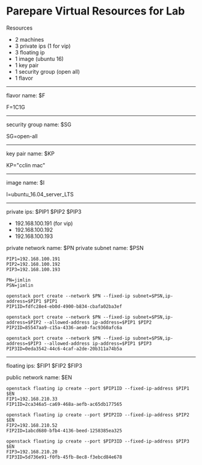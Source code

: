 # Parepare Virtual Resources for Lab

Resources

* 2 machines
* 3 private ips (1 for vip)
* 3 floating ip
* 1 image (ubuntu 16)
* 1 key pair
* 1 security group (open all)
* 1 flavor

---

flavor name: $F

F=1C1G

---

security group name: $SG

SG=open-all

---

key pair name: $KP

KP="cclin mac"

---

image name: $I

I=ubuntu_16.04_server_LTS

---

private ips: $PIP1 $PIP2 $PIP3
* 192.168.100.191 (for vip)
* 192.168.100.192
* 192.168.100.193

private network name: $PN
private subnet name: $PSN

```
PIP1=192.168.100.191
PIP2=192.168.100.192
PIP3=192.168.100.193

PN=jimlin
PSN=jimlin

openstack port create --network $PN --fixed-ip subnet=$PSN,ip-address=$PIP1 $PIP1
PIP1ID=fdfc28e4-eb0d-4900-b834-cbafa02ba3ef 

openstack port create --network $PN --fixed-ip subnet=$PSN,ip-address=$PIP2 --allowed-address ip-address=$PIP1 $PIP2
PIP2ID=85547aa9-c15a-4336-aea0-fac9360afc6a

openstack port create --network $PN --fixed-ip subnet=$PSN,ip-address=$PIP3 --allowed-address ip-address=$PIP1 $PIP3
PIP3ID=0eda3542-44c6-4caf-a2de-20b311a74b5a
```

---

floating ips: $FIP1 $FIP2 $FIP3

public network name: $EN

```
openstack floating ip create --port $PIP1ID --fixed-ip-address $PIP1 $EN
FIP1=192.168.210.33
FIP1ID=2ca346a5-ca69-468a-aefb-ac65db177565

openstack floating ip create --port $PIP2ID --fixed-ip-address $PIP2 $EN
FIP2=192.168.210.52
FIP2ID=1abcd680-bfb4-4136-beed-1258385ea325

openstack floating ip create --port $PIP3ID --fixed-ip-address $PIP3 $EN
FIP3=192.168.210.20
FIP3ID=5d736e91-f0fb-45fb-8ec8-f3ebcd84e678
```
